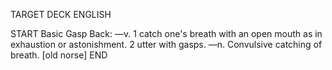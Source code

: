 TARGET DECK
ENGLISH

START
Basic
Gasp
Back: —v. 1 catch one's breath with an open mouth as in exhaustion or astonishment. 2 utter with gasps. —n. Convulsive catching of breath. [old norse]
END
